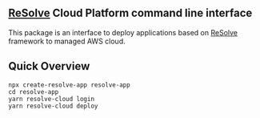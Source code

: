 ## [ReSolve](https://github.com/reimagined/resolve) Cloud Platform command line interface

This package is an interface to deploy applications based on [ReSolve](https://github.com/reimagined/resolve) framework to managed AWS cloud.

## Quick Overview

```
npx create-resolve-app resolve-app
cd resolve-app
yarn resolve-cloud login
yarn resolve-cloud deploy
```
